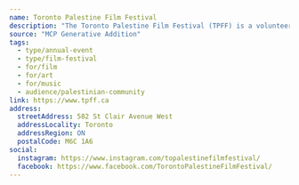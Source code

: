```yaml
---
name: Toronto Palestine Film Festival
description: "The Toronto Palestine Film Festival (TPFF) is a volunteer-run, non-profit organization dedicated to bringing Palestinian cinema, music, cuisine and art to GTA audiences."
source: "MCP Generative Addition"
tags:
  - type/annual-event
  - type/film-festival
  - for/film
  - for/art
  - for/music
  - audience/palestinian-community
link: https://www.tpff.ca
address:
  streetAddress: 582 St Clair Avenue West
  addressLocality: Toronto
  addressRegion: ON
  postalCode: M6C 1A6
social:
  instagram: https://www.instagram.com/topalestinefilmfestival/
  facebook: https://www.facebook.com/TorontoPalestineFilmFestival/
---
```

